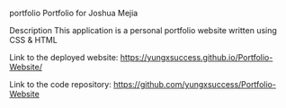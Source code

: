 portfolio
Portfolio for Joshua Mejia

Description
This application is a personal portfolio website written using CSS & HTML

Link to the deployed website: https://yungxsuccess.github.io/Portfolio-Website/

Link to the code repository: https://github.com/yungxsuccess/Portfolio-Website

